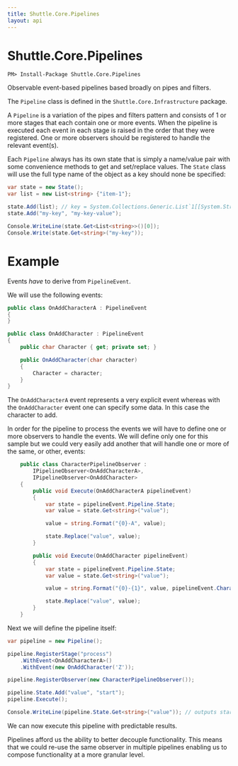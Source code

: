 ```yaml
---
title: Shuttle.Core.Pipelines
layout: api 
---
```

# Shuttle.Core.Pipelines

```
PM> Install-Package Shuttle.Core.Pipelines
```

Observable event-based pipelines based broadly on pipes and filters.

The `Pipeline` class is defined in the `Shuttle.Core.Infrastructure` package.

A `Pipeline` is a variation of the pipes and filters pattern and consists of 1 or more stages that each contain one or more events.  When the pipeline is executed each event in each stage is raised in the order that they were registered.  One or more observers should be registered to handle the relevant event(s).

Each `Pipeline` always has its own state that is simply a name/value pair with some convenience methods to get and set/replace values.  The `State` class will use the full type name of the object as a key should none be specified:

``` c#
var state = new State();
var list = new List<string> {"item-1"};

state.Add(list); // key = System.Collections.Generic.List`1[[System.String...]]
state.Add("my-key", "my-key-value");

Console.WriteLine(state.Get<List<string>>()[0]);
Console.Write(state.Get<string>("my-key"));
```

# Example

Events *have* to derive from `PipelineEvent`.

We will use the following events:

``` c#
public class OnAddCharacterA : PipelineEvent
{
}

public class OnAddCharacter : PipelineEvent
{
	public char Character { get; private set; }

	public OnAddCharacter(char character)
	{
		Character = character;
	}
}
```

The `OnAddCharacterA` event represents a very explicit event whereas with the `OnAddCharacter` event one can specify some data.  In this case the character to add.

In order for the pipeline to process the events we will have to define one or more observers to handle the events.  We will define only one for this sample but we could very easily add another that will handle one or more of the same, or other, events:

``` c#
    public class CharacterPipelineObserver : 
        IPipelineObserver<OnAddCharacterA>,
        IPipelineObserver<OnAddCharacter>
    {
        public void Execute(OnAddCharacterA pipelineEvent)
        {
            var state = pipelineEvent.Pipeline.State;
            var value = state.Get<string>("value");

            value = string.Format("{0}-A", value);

            state.Replace("value", value);
        }

        public void Execute(OnAddCharacter pipelineEvent)
        {
            var state = pipelineEvent.Pipeline.State;
            var value = state.Get<string>("value");

            value = string.Format("{0}-{1}", value, pipelineEvent.Character);

            state.Replace("value", value);
        }
    }
```

Next we will define the pipeline itself:

``` c#
var pipeline = new Pipeline();

pipeline.RegisterStage("process")
	.WithEvent<OnAddCharacterA>()
	.WithEvent(new OnAddCharacter('Z'));

pipeline.RegisterObserver(new CharacterPipelineObserver());

pipeline.State.Add("value", "start");
pipeline.Execute();

Console.WriteLine(pipeline.State.Get<string>("value")); // outputs start-A-Z
```

We can now execute this pipeline with predictable results.

Pipelines afford us the ability to better decouple functionality.  This means that we could re-use the same observer in multiple pipelines enabling us to compose functionality at a more granular level.

